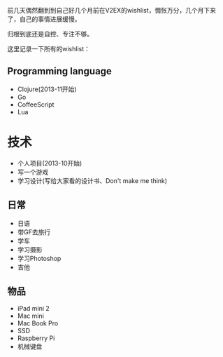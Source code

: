 前几天偶然翻到到自己好几个月前在V2EX的wishlist，惆怅万分，几个月下来了，自己的事情进展缓慢。

归根到底还是自控、专注不够。

这里记录一下所有的wishlist：

## Programming language

+ Clojure(2013-11开始)
+ Go
+ CoffeeScript
+ Lua

# 技术

+ 个人项目(2013-10开始)
+ 写一个游戏
+ 学习设计(写给大家看的设计书、Don't make me think)

## 日常

+ 日语
+ 带GF去旅行
+ 学车
+ 学习摄影
+ 学习Photoshop
+ 吉他

## 物品

+ iPad mini 2
+ Mac mini
+ Mac Book Pro
+ SSD
+ Raspberry Pi
+ 机械键盘

